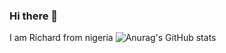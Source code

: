 ### Hi there 👋
I am Richard from nigeria 
![Anurag's GitHub stats](https://github-readme-stats.vercel.app/api?username=Richard-Emmanuel&show_icons=true&theme=highcontrast)
<!--

**Richard-Emmanuel/Richard-Emmanuel** is a ✨ _special_ ✨ repository because its `README.md` (this file) appears on your GitHub profile.

Here are some ideas to get you started:

- 🔭 I’m currently working on ...
- 🌱 I’m currently learning ...
- 👯 I’m looking to collaborate on ...
- 🤔 I’m looking for help with ...
- 💬 Ask me about ...
- 📫 How to reach me: ...
- 😄 Pronouns: ...
- ⚡ Fun fact: ...
-->
